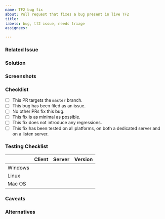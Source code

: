 ```yaml
---
name: TF2 bug fix
about: Pull request that fixes a bug present in live TF2
title:
labels: bug, tf2 issue, needs triage
assignees:

---
```


### Related Issue
<!-- Number of the issue where this bug was filed. -->

### Solution
<!--
A clear and concise description of what the solution was.
-->

### Screenshots
<!-- Add screenshots of the solution if applicable. -->

### Checklist
<!-- You do not have to answer "yes" to all of these to open a pull request. -->
- [ ] This PR targets the `master` branch.
- [ ] This bug has been filed as an issue.
- [ ] No other PRs fix this bug.
- [ ] This fix is as minimal as possible.
- [ ] This fix does not introduce any regressions.
- [ ] This fix has been tested on all platforms, on both a dedicated server and on a listen server.

### Testing Checklist
<!-- You do not have to answer "yes" to all of these to open a pull request. -->
|         |            Client             |            Server             | Version                     |
|---------|:-----------------------------:|:-----------------------------:|-----------------------------|
| Windows | <!-- Built, Tested or N/A --> | <!-- Built, Tested or N/A --> | <!-- e.g. Windows 10 -->    |
|   Linux | <!-- Built, Tested or N/A --> | <!-- Built, Tested or N/A --> | <!-- `uname -vr` output --> |
|  Mac OS | <!-- Built, Tested or N/A --> | <!-- Built, Tested or N/A --> | <!-- e.g. Catalina -->      |

### Caveats
<!-- Any caveats and side effects of this solution -->

### Alternatives
<!-- Alternatives that were considered -->

